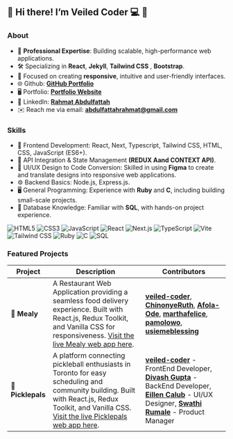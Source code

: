 ## 👋 Hi there! I’m Veiled Coder 💻 👋

### **About** 
- 💼 **Professional Expertise**: Building scalable, high-performance web applications.  
- 🛠️ Specializing in **React**, **Jekyll**, **Tailwind CSS** , **Bootstrap**. 
- 🎯 Focused on creating **responsive**, intuitive and user-friendly interfaces.
- 🌐 Github: **[GitHub Portfolio](https://github.com/veiled-coder2)**
- 🖥️ Portfolio: **[Portfolio Website](https://veiled-coder2.github.io/professional-portfolio-jekyll/)**
- 💼 LinkedIn: **[Rahmat Abdulfattah](https://www.linkedin.com/in/rahmat-abdulfattah-2322531ab/)**  
- ✉️ Reach me via email: **[abdulfattahrahmat@gmail.com](mailto:abdulfattahrahmat@gmail.com)**  
 

### **Skills**  
- 🚀 Frontend Development: React, Next, Typescript, Tailwind CSS, HTML, CSS, JavaScript (ES6+).  
- 🔗 API Integration & State Management **(REDUX Aand CONTEXT API)**.  
- 🎨 UI/UX Design to Code Conversion: Skilled in using **Figma** to create and translate designs into responsive web applications.  
- ⚙️ Backend Basics: Node.js, Express.js.  
- 🖥️ General Programming: Experience with **Ruby** and **C**, including building small-scale projects.  
- 💾 Database Knowledge: Familiar with **SQL**, with hands-on project experience.
  
![HTML5](https://img.shields.io/badge/HTML5-E34F26?style=flat&logo=html5&logoColor=white) ![CSS3](https://img.shields.io/badge/CSS3-1572B6?style=flat&logo=css3&logoColor=white) ![JavaScript](https://img.shields.io/badge/JavaScript-F7DF1E?style=flat&logo=javascript&logoColor=black) ![React](https://img.shields.io/badge/React-61DAFB?style=flat&logo=react&logoColor=black) ![Next.js](https://img.shields.io/badge/Next.js-000000?style=flat&logo=nextdotjs&logoColor=white) ![TypeScript](https://img.shields.io/badge/TypeScript-3178C6?style=flat&logo=typescript&logoColor=white) ![Vite](https://img.shields.io/badge/Vite-646CFF?style=flat&logo=vite&logoColor=white) ![Tailwind CSS](https://img.shields.io/badge/Tailwind_CSS-38B2AC?style=flat&logo=tailwind-css&logoColor=white) ![Ruby](https://img.shields.io/badge/Ruby-CC342D?style=flat&logo=ruby&logoColor=white) ![C](https://img.shields.io/badge/C-A8B9CC?style=flat&logo=c&logoColor=white) ![SQL](https://img.shields.io/badge/SQL-003B57?style=flat&logo=database&logoColor=white)



### **Featured Projects**

| Project | Description | Contributors |
| ------- | ----------- | ------------ |
| 🍔 **Mealy** | A Restaurant Web Application providing a seamless food delivery experience. Built with React.js, Redux Toolkit, and Vanilla CSS for responsiveness. [Visit the live Mealy web app here](https://mealy4u.netlify.app/). | **[veiled-coder](https://github.com/veiled-coder)**, **[ChinonyeRuth](https://github.com/ChinonyeRuth)**, **[Afola-Ode](https://github.com/Afola-Ode)**, **[marthafelice](https://github.com/marthafelice)**, **[pamolowo](https://github.com/pamolowo)**, **[usiemeblessing](https://github.com/usiemeblessing)** |
| 🏓 **Picklepals** | A platform connecting pickleball enthusiasts in Toronto for easy scheduling and community building. Built with React.js, Redux Toolkit, and Vanilla CSS. [Visit the live Picklepals web app here](https://picklepals.netlify.app/). | **[veiled-coder](https://github.com/veiled-coder2)** - FrontEnd Developer, **[Divash Gupta](https://github.com/Divxsh)** - BackEnd Developer, **[Eillen Calub](https://www.linkedin.com/in/eileen-calub/)** - UI/UX Designer,  **[Swathi Rumale](https://www.linkedin.com/in/swathi-rumale-542174b6/)** - Product Manager |




